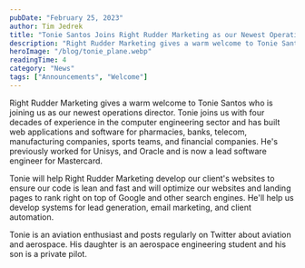 ```yaml
---
pubDate: "February 25, 2023"
author: Tim Jedrek
title: "Tonie Santos Joins Right Rudder Marketing as our Newest Operation Director"
description: "Right Rudder Marketing gives a warm welcome to Tonie Santos who is joining us as our newest operations director.  Tonie joins us with four decades of experience in the computer engineering sector and has built web applications and software for pharmacies, banks, telecom, manufacturing companies, sports teams, and financial companies."
heroImage: "/blog/tonie_plane.webp"
readingTime: 4
category: "News"
tags: ["Announcements", "Welcome"]
---
```


Right Rudder Marketing gives a warm welcome to Tonie Santos who is joining us as our newest operations director. Tonie joins us with four decades of experience in the computer engineering sector and has built web applications and software for pharmacies, banks, telecom, manufacturing companies, sports teams, and financial companies. He's previously worked for Unisys, and Oracle and is now a lead software engineer for Mastercard.

Tonie will help Right Rudder Marketing develop our client's websites to ensure our code is lean and fast and will optimize our websites and landing pages to rank right on top of Google and other search engines. He'll help us develop systems for lead generation, email marketing, and client automation.

Tonie is an aviation enthusiast and posts regularly on Twitter about aviation and aerospace. His daughter is an aerospace engineering student and his son is a private pilot.
